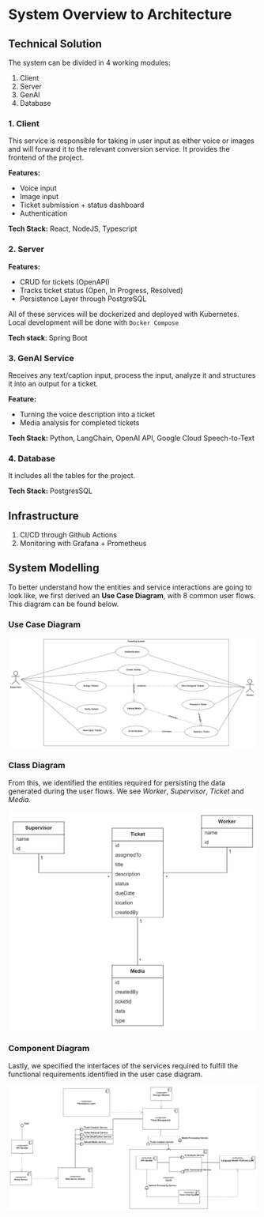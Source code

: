 
# System Overview to Architecture

## Technical Solution

The system can be divided in 4 working modules:
1. Client
2. Server
3. GenAI
4. Database

### 1. Client

This service is responsible for taking in user input as either voice or images and will forward it to the relevant conversion service. It provides the frontend of the project.

**Features:**
- Voice input
- Image input
- Ticket submission + status dashboard
- Authentication

**Tech Stack:** React, NodeJS, Typescript


### 2. Server

**Features:**
- CRUD for tickets (OpenAPI)
- Tracks ticket status (Open, In Progress, Resolved)
- Persistence  Layer through PostgreSQL

All of these services will be dockerized and deployed with Kubernetes. Local development will be done with ``Docker Compose``

**Tech stack**: Spring Boot


### 3. GenAI Service

Receives any text/caption input, process the input, analyze it and structures it into an output for a ticket.

**Feature:**
- Turning the voice description into a ticket
- Media analysis for completed tickets

**Tech Stack:** Python, LangChain, OpenAI API, Google Cloud Speech-to-Text


### 4. Database
 
It includes all the tables for the project.

**Tech Stack:** PostgresSQL


## Infrastructure

1. CI/CD through Github Actions
2. Monitoring with Grafana + Prometheus

## System Modelling
To better understand how the entities and service interactions are going to look like, we first derived an **Use Case Diagram**, with 8 common user flows. This diagram can be found below.

### Use Case Diagram

![Alt text](./resources/use_case_diagram.png)

### Class Diagram
From this, we identified the entities required for persisting the data generated during the user flows. We see *Worker*, *Supervisor*, *Ticket* and *Media*.

![Alt text](./resources/class_diagram.png)

### Component Diagram
Lastly, we specified the interfaces of the services required to fulfill the functional requirements identified in the user case diagram.

![Alt text](./resources/component%20diagram.png)